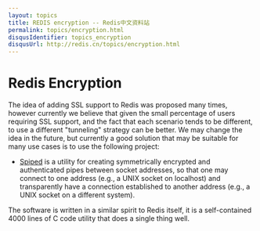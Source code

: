 ```yaml
---
layout: topics
title: REDIS encryption -- Redis中文资料站
permalink: topics/encryption.html
disqusIdentifier: topics_encryption
disqusUrl: http://redis.cn/topics/encryption.html
---
```


Redis Encryption
===

The idea of adding SSL support to Redis was proposed many times, however
currently we believe that given the small percentage of users requiring
SSL support, and the fact that each scenario tends to be different, to use
a different "tunneling" strategy can be better. We may change the idea in the
future, but currently a good solution that may be suitable for many use cases
is to use the following project:

* [Spiped](http://www.tarsnap.com/spiped.html) is a utility for creating symmetrically encrypted and authenticated pipes between socket addresses, so that one may connect to one address (e.g., a UNIX socket on localhost) and transparently have a connection established to another address (e.g., a UNIX socket on a different system).

The software is written in a similar spirit to Redis itself, it is a self-contained 4000 lines of C code utility that does a single thing well.

